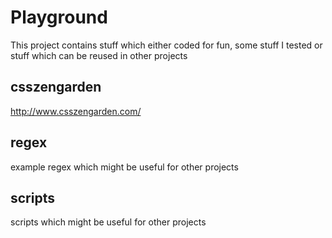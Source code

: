 # Playground
This project contains stuff which either coded for fun, some stuff I tested or stuff which can be reused in other projects

## csszengarden
http://www.csszengarden.com/

## regex
example regex which might be useful for other projects

## scripts
scripts which might be useful for other projects
